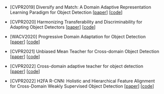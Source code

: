 - [CVPR2019] Diversify and Match: A Domain Adaptive Representation Learning Paradigm for Object Detection [[paper](https://openaccess.thecvf.com/content_CVPR_2019/papers/Kim_Diversify_and_Match_A_Domain_Adaptive_Representation_Learning_Paradigm_for_CVPR_2019_paper.pdf)] [[code](https://github.com/TKKim93/DivMatch)]

- [CVPR2020] Harmonizing Transferability and Discriminability for Adapting Object Detectors [[paper](https://arxiv.org/abs/2003.06297)] [[code](https://github.com/chaoqichen/HTCN)]

- [WACV2020] Progressive Domain Adaptation for Object Detection [[paper](https://arxiv.org/abs/1910.11319)] [[code](https://github.com/kevinhkhsu/DA_detection)]

- [CVPR2021] Unbiased Mean Teacher for Cross-domain Object Detection [[paper](https://arxiv.org/abs/2003.00707)] [[code](https://github.com/kinredon/umt)]

- [CVPR2022] Cross-domain adaptive teacher for object detection [[paper](https://arxiv.org/abs/2111.13216)] [[code](https://github.com/facebookresearch/adaptive_teacher)]

- [CVPR2022] H2FA R-CNN: Holistic and Hierarchical Feature Alignment for Cross-Domain Weakly Supervised Object Detection [[paper](https://openaccess.thecvf.com/content/CVPR2022/html/Xu_H2FA_R-CNN_Holistic_and_Hierarchical_Feature_Alignment_for_Cross-Domain_Weakly_CVPR_2022_paper.html)] [[code](https://github.com/xuyunqiu/h2fa_r-cnn)]